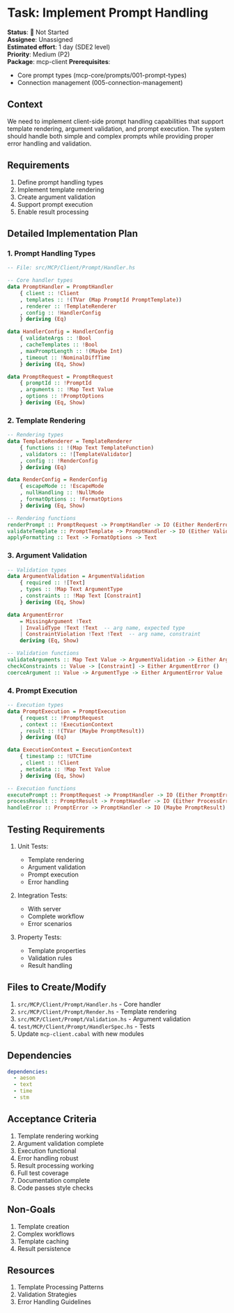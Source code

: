 # Task: Implement Prompt Handling

**Status**: 🔴 Not Started  
**Assignee**: Unassigned  
**Estimated effort**: 1 day (SDE2 level)  
**Priority**: Medium (P2)  
**Package**: mcp-client
**Prerequisites**: 
- Core prompt types (mcp-core/prompts/001-prompt-types)
- Connection management (005-connection-management)

## Context
We need to implement client-side prompt handling capabilities that support template rendering, argument validation, and prompt execution. The system should handle both simple and complex prompts while providing proper error handling and validation.

## Requirements
1. Define prompt handling types
2. Implement template rendering
3. Create argument validation
4. Support prompt execution
5. Enable result processing

## Detailed Implementation Plan

### 1. Prompt Handling Types

```haskell
-- File: src/MCP/Client/Prompt/Handler.hs

-- Core handler types
data PromptHandler = PromptHandler
    { client :: !Client
    , templates :: !(TVar (Map PromptId PromptTemplate))
    , renderer :: !TemplateRenderer
    , config :: !HandlerConfig
    } deriving (Eq)

data HandlerConfig = HandlerConfig
    { validateArgs :: !Bool
    , cacheTemplates :: !Bool
    , maxPromptLength :: !(Maybe Int)
    , timeout :: !NominalDiffTime
    } deriving (Eq, Show)

data PromptRequest = PromptRequest
    { promptId :: !PromptId
    , arguments :: !Map Text Value
    , options :: !PromptOptions
    } deriving (Eq, Show)
```

### 2. Template Rendering

```haskell
-- Rendering types
data TemplateRenderer = TemplateRenderer
    { functions :: !(Map Text TemplateFunction)
    , validators :: ![TemplateValidator]
    , config :: !RenderConfig
    } deriving (Eq)

data RenderConfig = RenderConfig
    { escapeMode :: !EscapeMode
    , nullHandling :: !NullMode
    , formatOptions :: !FormatOptions
    } deriving (Eq, Show)

-- Rendering functions
renderPrompt :: PromptRequest -> PromptHandler -> IO (Either RenderError Text)
validateTemplate :: PromptTemplate -> PromptHandler -> IO (Either ValidationError ())
applyFormatting :: Text -> FormatOptions -> Text
```

### 3. Argument Validation

```haskell
-- Validation types
data ArgumentValidation = ArgumentValidation
    { required :: ![Text]
    , types :: !Map Text ArgumentType
    , constraints :: !Map Text [Constraint]
    } deriving (Eq, Show)

data ArgumentError
    = MissingArgument !Text
    | InvalidType !Text !Text  -- arg name, expected type
    | ConstraintViolation !Text !Text  -- arg name, constraint
    deriving (Eq, Show)

-- Validation functions
validateArguments :: Map Text Value -> ArgumentValidation -> Either ArgumentError ()
checkConstraints :: Value -> [Constraint] -> Either ArgumentError ()
coerceArgument :: Value -> ArgumentType -> Either ArgumentError Value
```

### 4. Prompt Execution

```haskell
-- Execution types
data PromptExecution = PromptExecution
    { request :: !PromptRequest
    , context :: !ExecutionContext
    , result :: !(TVar (Maybe PromptResult))
    } deriving (Eq)

data ExecutionContext = ExecutionContext
    { timestamp :: !UTCTime
    , client :: !Client
    , metadata :: !Map Text Value
    } deriving (Eq, Show)

-- Execution functions
executePrompt :: PromptRequest -> PromptHandler -> IO (Either PromptError PromptResult)
processResult :: PromptResult -> PromptHandler -> IO (Either ProcessError Value)
handleError :: PromptError -> PromptHandler -> IO (Maybe PromptResult)
```

## Testing Requirements

1. Unit Tests:
   - Template rendering
   - Argument validation
   - Prompt execution
   - Error handling

2. Integration Tests:
   - With server
   - Complete workflow
   - Error scenarios

3. Property Tests:
   - Template properties
   - Validation rules
   - Result handling

## Files to Create/Modify
1. `src/MCP/Client/Prompt/Handler.hs` - Core handler
2. `src/MCP/Client/Prompt/Render.hs` - Template rendering
3. `src/MCP/Client/Prompt/Validation.hs` - Argument validation
4. `test/MCP/Client/Prompt/HandlerSpec.hs` - Tests
5. Update `mcp-client.cabal` with new modules

## Dependencies
```yaml
dependencies:
  - aeson
  - text
  - time
  - stm
```

## Acceptance Criteria
1. Template rendering working
2. Argument validation complete
3. Execution functional
4. Error handling robust
5. Result processing working
6. Full test coverage
7. Documentation complete
8. Code passes style checks

## Non-Goals
1. Template creation
2. Complex workflows
3. Template caching
4. Result persistence

## Resources
1. Template Processing Patterns
2. Validation Strategies
3. Error Handling Guidelines